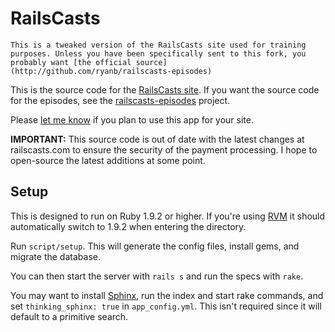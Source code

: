 # RailsCasts

    This is a tweaked version of the RailsCasts site used for training purposes. Unless you have been specifically sent to this fork, you probably want [the official source](http://github.com/ryanb/railscasts-episodes)

This is the source code for the [RailsCasts site](http://railscasts.com/). If you want the source code for the episodes, see the [railscasts-episodes](http://github.com/ryanb/railscasts-episodes) project.

Please [let me know](http://railscasts.com/feedback) if you plan to use this app for your site.

**IMPORTANT:** This source code is out of date with the latest changes at railscasts.com to ensure the security of the payment processing. I hope to open-source the latest additions at some point.


## Setup

This is designed to run on Ruby 1.9.2 or higher. If you're using [RVM](http://rvm.beginrescueend.com/) it should automatically switch to 1.9.2 when entering the directory.

Run `script/setup`. This will generate the config files, install gems, and migrate the database.

You can then start the server with `rails s` and run the specs with `rake`.

You may want to install [Sphinx](http://sphinxsearch.com/), run the index and start rake commands, and set `thinking_sphinx: true` in `app_config.yml`. This isn't required since it will default to a primitive search.
